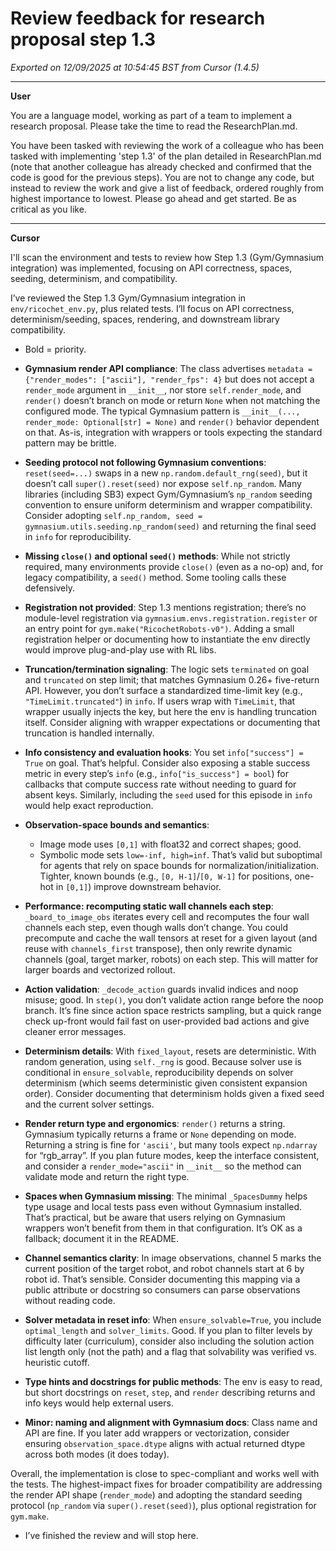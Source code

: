 # Review feedback for research proposal step 1.3
_Exported on 12/09/2025 at 10:54:45 BST from Cursor (1.4.5)_

---

**User**

You are a language model, working as part of a team to implement a research proposal. Please take the time to read the ResearchPlan.md.

You have been tasked with reviewing the work of a colleague who has been tasked with implementing 'step 1.3' of the plan detailed in ResearchPlan.md (note that another colleague has already checked and confirmed that the code is good for the previous steps). You are not to change any code, but instead to review the work and give a list of feedback, ordered roughly from highest importance to lowest. Please go ahead and get started. Be as critical as you like.

---

**Cursor**

I'll scan the environment and tests to review how Step 1.3 (Gym/Gymnasium integration) was implemented, focusing on API correctness, spaces, seeding, determinism, and compatibility.

I’ve reviewed the Step 1.3 Gym/Gymnasium integration in `env/ricochet_env.py`, plus related tests. I’ll focus on API correctness, determinism/seeding, spaces, rendering, and downstream library compatibility.

- Bold = priority.

- **Gymnasium render API compliance**: The class advertises `metadata = {"render_modes": ["ascii"], "render_fps": 4}` but does not accept a `render_mode` argument in `__init__`, nor store `self.render_mode`, and `render()` doesn’t branch on mode or return `None` when not matching the configured mode. The typical Gymnasium pattern is `__init__(..., render_mode: Optional[str] = None)` and `render()` behavior dependent on that. As-is, integration with wrappers or tools expecting the standard pattern may be brittle.

- **Seeding protocol not following Gymnasium conventions**: `reset(seed=...)` swaps in a new `np.random.default_rng(seed)`, but it doesn’t call `super().reset(seed)` nor expose `self.np_random`. Many libraries (including SB3) expect Gym/Gymnasium’s `np_random` seeding convention to ensure uniform determinism and wrapper compatibility. Consider adopting `self.np_random, seed = gymnasium.utils.seeding.np_random(seed)` and returning the final seed in `info` for reproducibility.

- **Missing `close()` and optional `seed()` methods**: While not strictly required, many environments provide `close()` (even as a no-op) and, for legacy compatibility, a `seed()` method. Some tooling calls these defensively.

- **Registration not provided**: Step 1.3 mentions registration; there’s no module-level registration via `gymnasium.envs.registration.register` or an entry point for `gym.make("RicochetRobots-v0")`. Adding a small registration helper or documenting how to instantiate the env directly would improve plug-and-play use with RL libs.

- **Truncation/termination signaling**: The logic sets `terminated` on goal and `truncated` on step limit; that matches Gymnasium 0.26+ five-return API. However, you don’t surface a standardized time-limit key (e.g., `"TimeLimit.truncated"`) in `info`. If users wrap with `TimeLimit`, that wrapper usually injects the key, but here the env is handling truncation itself. Consider aligning with wrapper expectations or documenting that truncation is handled internally.

- **Info consistency and evaluation hooks**: You set `info["success"] = True` on goal. That’s helpful. Consider also exposing a stable success metric in every step’s `info` (e.g., `info["is_success"] = bool`) for callbacks that compute success rate without needing to guard for absent keys. Similarly, including the `seed` used for this episode in `info` would help exact reproduction.

- **Observation-space bounds and semantics**:
  - Image mode uses `[0,1]` with float32 and correct shapes; good.
  - Symbolic mode sets `low=-inf, high=inf`. That’s valid but suboptimal for agents that rely on space bounds for normalization/initialization. Tighter, known bounds (e.g., `[0, H-1]`/`[0, W-1]` for positions, one-hot in `[0,1]`) improve downstream behavior.

- **Performance: recomputing static wall channels each step**: `_board_to_image_obs` iterates every cell and recomputes the four wall channels each step, even though walls don’t change. You could precompute and cache the wall tensors at reset for a given layout (and reuse with `channels_first` transpose), then only rewrite dynamic channels (goal, target marker, robots) on each step. This will matter for larger boards and vectorized rollout.

- **Action validation**: `_decode_action` guards invalid indices and noop misuse; good. In `step()`, you don’t validate action range before the noop branch. It’s fine since action space restricts sampling, but a quick range check up-front would fail fast on user-provided bad actions and give cleaner error messages.

- **Determinism details**: With `fixed_layout`, resets are deterministic. With random generation, using `self._rng` is good. Because solver use is conditional in `ensure_solvable`, reproducibility depends on solver determinism (which seems deterministic given consistent expansion order). Consider documenting that determinism holds given a fixed seed and the current solver settings.

- **Render return type and ergonomics**: `render()` returns a string. Gymnasium typically returns a frame or `None` depending on mode. Returning a string is fine for `'ascii'`, but many tools expect `np.ndarray` for “rgb_array”. If you plan future modes, keep the interface consistent, and consider a `render_mode="ascii"` in `__init__` so the method can validate mode and return the right type.

- **Spaces when Gymnasium missing**: The minimal `_SpacesDummy` helps type usage and local tests pass even without Gymnasium installed. That’s practical, but be aware that users relying on Gymnasium wrappers won’t benefit from them in that configuration. It’s OK as a fallback; document it in the README.

- **Channel semantics clarity**: In image observations, channel 5 marks the current position of the target robot, and robot channels start at 6 by robot id. That’s sensible. Consider documenting this mapping via a public attribute or docstring so consumers can parse observations without reading code.

- **Solver metadata in reset info**: When `ensure_solvable=True`, you include `optimal_length` and `solver_limits`. Good. If you plan to filter levels by difficulty later (curriculum), consider also including the solution action list length only (not the path) and a flag that solvability was verified vs. heuristic cutoff.

- **Type hints and docstrings for public methods**: The env is easy to read, but short docstrings on `reset`, `step`, and `render` describing returns and info keys would help external users.

- **Minor: naming and alignment with Gymnasium docs**: Class name and API are fine. If you later add wrappers or vectorization, consider ensuring `observation_space.dtype` aligns with actual returned dtype across both modes (it does today).

Overall, the implementation is close to spec-compliant and works well with the tests. The highest-impact fixes for broader compatibility are addressing the render API shape (`render_mode`) and adopting the standard seeding protocol (`np_random` via `super().reset(seed)`), plus optional registration for `gym.make`.

- I’ve finished the review and will stop here.

